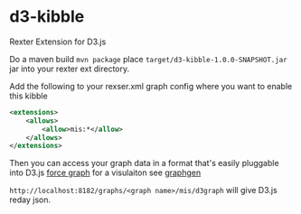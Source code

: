 d3-kibble
=========

Rexter Extension for D3.js

Do a maven build `mvn package` place `target/d3-kibble-1.0.0-SNAPSHOT.jar` jar into your rexter ext directory.

Add the following to your rexser.xml graph config where you want to enable this kibble
```xml
<extensions>
	<allows>
		<allow>mis:*</allow>
	</allows>
</extensions>
```
Then you can access your graph data in a format that's easily pluggable into D3.js [force graph](http://bl.ocks.org/mbostock/4062045) for a visulaiton see [graphgen](https://github.com/curtisallen/graphgen)

`http://localhost:8182/graphs/<graph name>/mis/d3graph` will give D3.js reday json.

